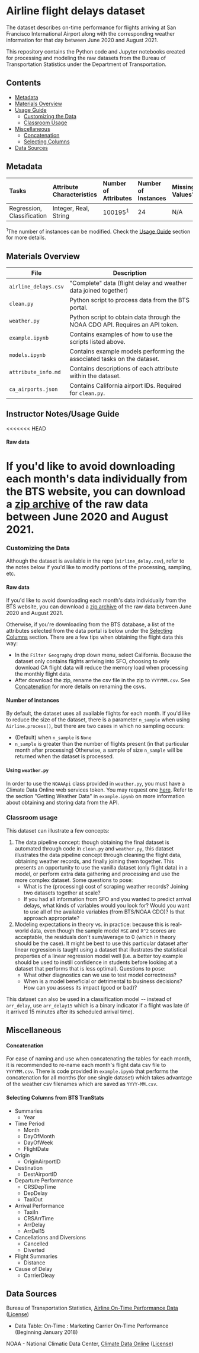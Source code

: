 # Airline flight delays dataset

The dataset describes on-time performance for flights arriving at San Francisco International Airport along with the corresponding weather information for that day between June 2020 and August 2021.

This repository contains the Python code and Jupyter notebooks created for processing and modeling the raw datasets from the Bureau of Transportation Statistics under the Department of Transportation.

## Contents
- [Metadata](#metadata)
- [Materials Overview](#files)
- [Usage Guide](#usage)
    - [Customizing the Data](#customizing)
    - [Classroom Usage](#class)
- [Miscellaneous](#misc)
    - [Concatenation](#concatenation)
    - [Selecting Columns](#selection)
- [Data Sources](#sources)

## Metadata <a href="#metadata"></a>

| Tasks                      | Attribute Characteristics | Number of Attributes  | Number of Instances | Missing Values? |
|:---------------------------|:---------------------------|:---------------------|:--------------------|:---------|
| Regression, Classification | Integer, Real, String      | 100195<sup>1</sup> | 24      | N/A  |

<sup>1</sup>The number of instances can be modified. Check the [Usage Guide](#usage) section for more details.

## Materials Overview<a href="#files"></a>
| File                  | Description  |
|-----------------------|--------------|
| `airline_delays.csv`  | "Complete" data (flight delay and weather data joined together) |
| `clean.py`            | Python script to process data from the BTS portal. |
| `weather.py`          | Python script to obtain data through the NOAA CDO API. Requires an API token. |
| `example.ipynb`       | Contains examples of how to use the scripts listed above. |
| `models.ipynb`        | Contains example models performing the associated tasks on the dataset. |
| `attribute_info.md`   | Contains descriptions of each attribute within the dataset. |
| `ca_airports.json`    | Contains California airport IDs. Required for `clean.py`. |

## Instructor Notes/Usage Guide<a href="#usage"></a>

<<<<<<< HEAD
#### Raw data<a href="#rd"></a>
If you'd like to avoid downloading each month's data individually from the BTS website, you can download a [zip archive](https://drive.google.com/file/d/1wOltkgqikNOA0_mA3zZVWhQLJ0n9u7B7/view?usp=sharing) of the raw data between June 2020 and August 2021. 
=======
### Customizing the Data<a href="#customizing"></a>
Although the dataset is available in the repo (`airline_delay.csv`), refer to the notes below if you'd like to modify portions of the processing, sampling, etc. 

#### Raw data
If you'd like to avoid downloading each month's data individually from the BTS website, you can download a [zip archive](https://drive.google.com/file/d/1dhAY4_fpHktShMtGORWdy8MOwniL7MyK/view?usp=sharing) of the raw data between June 2020 and August 2021. 

Otherwise, if you're downloading from the BTS database, a list of the attributes selected from the data portal is below under the [Selecting Columns](#selection) section. There are a few tips when obtaining the flight data this way:

- In the `Filter Geography` drop down menu, select California. Because the dataset only contains flights arriving into SFO, choosing to only download CA flight data will reduce the memory load when processing the monthly flight data.
- After download the zip, rename the csv file in the zip to `YYYYMM.csv`. See [Concatenation](#concatenation) for more details on renaming the csvs.

#### Number of instances<a href="#instances"></a>
By default, the dataset uses all available flights for each month. If you'd like to reduce the size of the dataset, there is a parameter `n_sample` when using `Airline.process()`, but there are two cases in which no sampling occurs:
- (Default) when `n_sample` is `None`
- `n_sample` is greater than the number of flights present (in that particular month after processing)
Otherwise, a sample of size `n_sample` will be returned when the dataset is processed. 

#### Using `weather.py`<a href="#weather"></a>
In order to use the `NOAAApi` class provided in `weather.py`, you must have a Climate Data Online web services token. You may request one [here](https://www.ncdc.noaa.gov/cdo-web/token). Refer to the section "Getting Weather Data" in `example.ipynb` on more information about obtaining and storing data from the API. 
 
### Classroom usage<a href="#class"></a>
This dataset can illustrate a few concepts:
1. The data pipeline concept: though obtaining the final dataset is automated through code in `clean.py` and `weather.py`, this dataset illustrates the data pipeline concept through cleaning the flight data, obtaining weather records, and finally joining them together.  This presents an opportunity to use the vanilla dataset (only flight data) in a model, or perform extra data gathering and processing and use the more complex dataset. Some questions to pose:
    - What is the (processing) cost of scraping weather records? Joining two datasets together at scale?
    - If you had all information from SFO and you wanted to predict arrival delays, what kinds of variables would you look for? Would you want to use all of the available variables (from BTS/NOAA CDO)? Is that approach appropriate?
2. Modeling expectations in theory vs. in practice: because this is real-world data, even though the sample model `MSE` and `R^2` scores are acceptable, the residuals don't sum/average to 0 (which in theory should be the case). It might be best to use this particular dataset after linear regression is taught using a dataset that illustrates the statistical properties of a linear regression model well (i.e. a better toy example should be used to instill confidence in students before looking at a dataset that performs that is less optimal). Questions to pose:
    - What other diagnostics can we use to test model correctness?
    - When is a model beneficial or detrimental to business decisions? How can you assess its impact (good or bad)? 

This dataset can also be used in a classification model -- instead of `arr_delay`, use `arr_delay15` which is a binary indicator if a flight was late (if it arrived 15 minutes after its scheduled arrival time).

## Miscellaneous<a href="#misc"></a>

#### Concatenation<a href="#concatenation"></a>
For ease of naming and use when concatenating the tables for each month, it is recommended to re-name each month's flight data csv file to `YYYYMM.csv`. There is code provided in `example.ipynb` that performs the concatenation for all months (for one single dataset) which takes advantage of the weather csv filenames which are saved as `YYYY-MM.csv`. 

#### Selecting Columns from BTS TranStats<a href="#selection"></a>
- Summaries
    - Year
- Time Period
    - Month
    - DayOfMonth
    - DayOfWeek
    - FlightDate
- Origin
    - OriginAirportID
- Destination
    - DestAirportID
- Departure Performance
    - CRSDepTime
    - DepDelay
    - TaxiOut
- Arrival Performance
    - TaxiIn
    - CRSArrTime
    - ArrDelay
    - ArrDel15
- Cancellations and Diversions
    - Cancelled
    - Diverted
- Flight Summaries
    - Distance
- Cause of Delay
    - CarrierDleay
    
## Data Sources<a href="#sources"></a>
Bureau of Transportation Statistics, [Airline On-Time Performance Data](https://www.transtats.bts.gov/DatabaseInfo.asp?QO_VQ=EFD&DB_URL=) ([License](https://www.govinfo.gov/app/details/USCODE-2010-title17/USCODE-2010-title17-chap1-sec105))
- Data Table: On-Time : Marketing Carrier On-Time Performance (Beginning January 2018)

NOAA - National Climatic Data Center, [Climate Data Online](https://www.ncdc.noaa.gov/cdo-web/webservices/) ([License](https://www.noaa.gov/organization/information-technology/policy-oversight))

